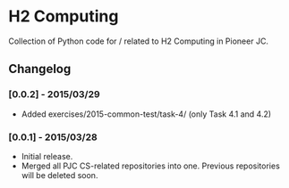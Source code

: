# H2 Computing
Collection of Python code for / related to H2 Computing in Pioneer JC.

## Changelog

### [0.0.2] - 2015/03/29
- Added exercises/2015-common-test/task-4/ (only Task 4.1 and 4.2)

### [0.0.1] - 2015/03/28
- Initial release.
- Merged all PJC CS-related repositories into one. Previous repositories will
be deleted soon.
